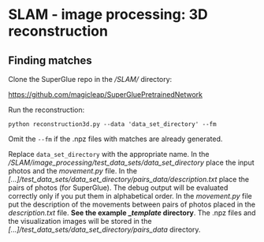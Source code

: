 # SLAM - image processing: 3D reconstruction

## Finding matches

Clone the SuperGlue repo in the _/SLAM/_ directory: 

https://github.com/magicleap/SuperGluePretrainedNetwork

Run the reconstruction:

`python reconstruction3d.py --data 'data_set_directory' --fm`

Omit the `--fm` if the .npz files with matches are already generated.

Replace `data_set_directory` with the appropriate name.
In the */SLAM/image_processing/test_data_sets/data_set_directory* place the 
input photos and the *movement.py* file. In the *[...]/test_data_sets/data_set_directory/pairs_data/description.txt* place the pairs of photos (for SuperGlue). The debug output will be evaluated correctly only if you put them in alphabetical order. In the *movement.py* file put the description of the movements
between pairs of photos placed in the *description.txt* file. **See the example __template_ directory**. The .npz files and the visualization images will be stored in 
the *[...]/test_data_sets/data_set_directory/pairs_data* directory.


<!-- Our current command:

`./match_pairs.py --input_dir ../image_processing/test_data_sets/circle_with_chess/ --output_dir ../image_processing/test_data_sets/circle_with_chess/pairs_data/ --input_pairs ../image_processing/test_data_sets/circle_with_chess/description.txt --viz --fast_viz --resize -1 --match_threshold 0.3 --shuffle --max_keypoints 50 --nms_radius 30`

`./match_pairs.py --input_dir ../image_processing/test_data_sets/jbl_test_photos/ --output_dir ../image_processing/test_data_sets/jbl_test_photos/jbl_pairs/ --input_pairs ../image_processing/test_data_sets/jbl_test_photos/jbl_pairs/description.txt --viz --fast_viz --resize -1 --match_threshold 0.3 --shuffle --max_keypoints 50 --nms_radius 30`

Previous description: 
`./match_pairs.py --input_dir arg --output_dir arg --input_pairs arg --viz --resize -1 --match_threshold 0.2 --max_keypoints 100`

`--input_dir` - directory with imput photos

`--output_dir` - directory to dump .npz results

`--input_pairs` - path to text description file: one line contains one pair, example: im1.jpg im2.jpg

`--viz` - put this option to visualize results (optional)

`--resize -1` - for not changing the output photo size!

`--match_threshold 0.2` - pairs accuracy tolerance

`--max_keypoints 100` - maximum number of keypoints to process -->